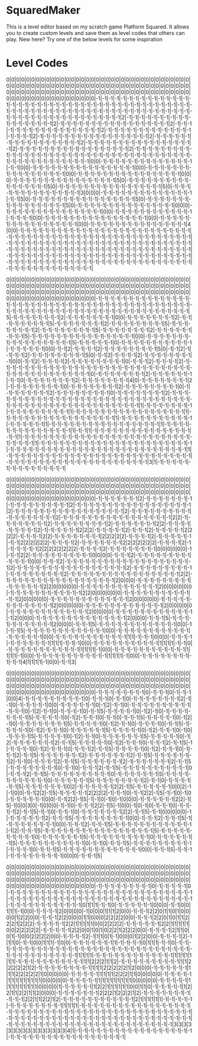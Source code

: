 # SquaredMaker

This is a level editor based on my scratch game Platform Squared. It allows you to create custom levels and save them as level codes that others can play. New here? Try one of the below levels for some inspiration

# Level Codes
0|0|0|0|0|0|0|0|0|0|0|0|0|0|0|0|0|0|0|0|0|0|0|0|0|0|0|0|0|0|0|0|0|0|0|0|0|0|0|0|0|0|0|0|0|0|0|0|0|0|0|0|0|0|0|0|0|0|0|0|0|0|0|0|0|0|0|0|0|0|0|0|0|0|0|0|0|0|0|0|0|0|0|0|0|0|0|0|0|0|0|0|0|0|0|0|0|0|0|0|0|0|0|0|0|0|0|0|0|0|0|0|0|0|0|0|0|0|0|0|0|0|0|0|0|0|0|0|0|-1|-1|-1|-1|-1|-1|-1|-1|-1|-1|-1|-1|-1|-1|-1|-1|-1|-1|-1|-1|-1|-1|-1|-1|-1|-1|-1|-1|-1|-1|-1|-1|-1|-1|-1|-1|-1|-1|-1|-1|-1|-1|-1|-1|-1|-1|-1|-1|-1|-1|-1|-1|-1|-1|-1|-1|-1|-1|-1|-1|-1|-1|-1|-1|-1|-1|-1|-1|-1|-1|-1|-1|-1|-1|-1|-1|-1|-1|-1|-1|-1|-1|-1|-1|-1|-1|-1|-1|-1|-1|-1|-1|-1|-1|2|-1|-1|-1|-1|-1|-1|-1|-1|-1|-1|-1|-1|-1|-1|-1|-1|-1|-1|2|-1|-1|-1|-1|-1|-1|-1|-1|-1|-1|-1|-1|-1|-1|-1|-1|-1|-1|2|-1|-1|-1|-1|-1|-1|-1|-1|-1|-1|-1|-1|-1|-1|-1|-1|-1|-1|2|-1|-1|-1|-1|-1|-1|-1|-1|-1|-1|-1|-1|-1|-1|-1|-1|-1|-1|2|-1|-1|-1|-1|-1|-1|-1|-1|-1|-1|-1|-1|-1|-1|-1|-1|-1|-1|2|-1|-1|-1|-1|-1|-1|-1|-1|-1|-1|-1|-1|-1|-1|-1|-1|-1|-1|2|-1|-1|-1|-1|-1|-1|-1|-1|-1|-1|-1|-1|-1|-1|-1|-1|-1|-1|2|-1|-1|-1|-1|-1|-1|-1|-1|-1|-1|-1|-1|-1|-1|-1|-1|-1|-1|2|-1|-1|-1|-1|-1|-1|-1|-1|-1|-1|-1|-1|-1|-1|-1|-1|-1|-1|-1|-1|-1|-1|-1|-1|-1|-1|-1|-1|-1|-1|-1|-1|-1|-1|-1|-1|-1|-1|-1|-1|-1|-1|-1|-1|-1|-1|-1|-1|-1|-1|-1|-1|-1|0|0|-1|-1|-1|-1|-1|-1|-1|-1|-1|-1|-1|-1|-1|-1|-1|-1|-1|0|0|-1|-1|-1|-1|-1|-1|-1|-1|-1|-1|-1|-1|-1|-1|-1|-1|-1|0|0|-1|-1|-1|-1|-1|-1|-1|-1|-1|-1|-1|-1|-1|-1|-1|-1|-1|0|0|-1|-1|-1|-1|-1|-1|-1|-1|-1|-1|-1|-1|-1|-1|-1|-1|-1|0|0|0|-1|-1|-1|-1|-1|-1|-1|-1|-1|-1|-1|-1|-1|-1|-1|-1|-1|5|0|-1|-1|-1|-1|-1|-1|-1|-1|-1|-1|-1|-1|-1|-1|-1|-1|-1|5|0|-1|-1|-1|-1|-1|-1|-1|-1|-1|-1|-1|-1|-1|-1|-1|-1|-1|5|0|-1|-1|-1|-1|-1|-1|-1|-1|-1|-1|-1|-1|-1|-1|-1|3|0|0|0|-1|-1|-1|-1|-1|-1|-1|-1|-1|-1|-1|-1|-1|-1|-1|-1|-1|5|0|-1|-1|-1|-1|-1|-1|-1|-1|-1|-1|-1|-1|-1|-1|-1|-1|-1|5|0|-1|-1|-1|-1|-1|-1|-1|-1|-1|-1|-1|-1|-1|-1|-1|-1|-1|5|0|-1|-1|-1|-1|-1|-1|-1|-1|-1|-1|-1|-1|-1|-1|-1|-1|0|0|0|-1|-1|-1|-1|-1|-1|-1|-1|-1|-1|-1|-1|-1|-1|-1|-1|0|0|-1|-1|-1|-1|-1|-1|-1|-1|-1|-1|-1|-1|-1|-1|-1|-1|-1|0|0|-1|-1|-1|-1|-1|-1|-1|-1|-1|-1|-1|-1|-1|-1|-1|-1|-1|0|0|-1|-1|-1|-1|-1|-1|-1|-1|-1|-1|-1|-1|-1|-1|-1|-1|-1|0|0|-1|-1|-1|-1|-1|-1|-1|-1|-1|-1|-1|-1|-1|-1|-1|-1|4|0|0|-1|-1|-1|-1|-1|-1|-1|-1|-1|-1|-1|-1|-1|-1|-1|-1|-1|-1|-1|-1|-1|-1|-1|-1|-1|-1|-1|-1|-1|-1|-1|-1|-1|-1|-1|-1|-1|-1|-1|-1|-1|-1|-1|-1|-1|-1|-1|-1|-1|-1|-1|-1|-1|-1|-1|-1|-1|-1|-1|-1|-1|-1|-1|-1|-1|-1|-1|-1|-1|-1|-1|-1|-1|-1|-1|-1|-1|-1|-1|-1|-1|-1|-1|-1|-1|-1|-1|-1|-1|-1|-1|-1|-1|-1|-1|-1|-1|-1|-1|-1|-1|-1|-1|-1|-1|-1|-1|-1|-1|-1|-1|-1|-1|-1|-1|-1|-1|-1|-1|-1|-1|-1|-1|-1|-1|-1|-1|-1|-1|-1|-1|-1|-1|-1|-1|-1|-1|-1|-1|-1|-1|-1|-1|-1|-1|-1|-1|-1|-1|-1|-1|-1|-1|-1|-1|-1|-1|-1|-1|-1|-1|-1|-1|-1|-1|-1|-1|-1|-1|-1|-1|-1|-1|-1|-1|-1|-1|-1|-1|-1|-1|-1|-1|-1|-1|-1|-1|-1|-1|-1|-1|-1|







0|0|0|0|0|0|0|0|0|0|0|0|0|0|0|0|0|0|0|0|0|0|0|0|0|0|0|0|0|0|0|0|0|0|0|0|0|0|0|0|0|0|0|0|0|0|0|0|0|0|0|0|0|0|0|0|0|0|0|0|0|0|0|0|0|0|0|0|0|0|0|0|0|0|0|0|0|0|0|0|0|0|0|0|0|0|0|0|0|0|0|0|0|0|0|0|0|0|0|0|0|0|0|0|0|0|0|0|0|0|0|0|0|0|0|0|0|0|0|0|0|0|0|0|0|0|0|0|0|-1|-1|-1|-1|-1|-1|-1|-1|-1|-1|-1|-1|-1|-1|-1|-1|-1|-1|-1|-1|-1|-1|-1|-1|-1|-1|-1|-1|-1|-1|-1|-1|-1|-1|-1|-1|-1|-1|-1|-1|-1|-1|-1|-1|-1|-1|-1|-1|-1|-1|-1|-1|-1|-1|-1|-1|-1|-1|-1|-1|-1|-1|-1|-1|-1|-1|-1|-1|-1|-1|-1|-1|-1|-1|-1|5|-1|-1|-1|-1|-1|-1|-1|-1|2|-1|-1|-1|-1|-1|-1|-1|-1|0|0|-1|-1|-1|-1|-1|-1|-1|-1|2|-1|-1|-1|-1|-1|-1|-1|-1|-1|5|-1|-1|-1|-1|-1|-1|-1|-1|2|-1|-1|-1|-1|-1|-1|-1|-1|-1|5|-1|-1|-1|-1|-1|-1|-1|-1|2|-1|-1|-1|-1|-1|-1|-1|-1|-1|5|-1|-1|-1|-1|-1|-1|-1|-1|2|-1|-1|-1|-1|-1|-1|-1|-1|-1|5|-1|-1|-1|-1|-1|-1|-1|-1|-1|-1|-1|-1|-1|-1|-1|-1|-1|0|0|-1|-1|-1|-1|-1|-1|-1|-1|-1|-1|-1|-1|-1|-1|-1|-1|-1|-1|5|-1|-1|-1|-1|-1|-1|0|-1|-1|-1|-1|-1|-1|-1|-1|-1|-1|-1|-1|-1|-1|-1|-1|-1|-1|0|0|-1|-1|2|-1|-1|-1|-1|2|-1|-1|-1|-1|-1|-1|-1|-1|-1|5|0|-1|-1|2|-1|-1|-1|-1|2|-1|-1|-1|-1|-1|-1|-1|-1|-1|5|0|-1|-1|2|-1|-1|-1|-1|2|-1|-1|-1|-1|-1|-1|-1|-1|-1|0|0|-1|-1|2|-1|-1|-1|-1|2|-1|-1|-1|-1|-1|-1|-1|-1|-1|0|-1|-1|-1|2|-1|-1|-1|-1|2|-1|-1|-1|-1|-1|-1|-1|-1|-1|-1|-1|-1|-1|-1|-1|-1|-1|-1|-1|-1|-1|-1|-1|-1|-1|-1|-1|-1|-1|-1|-1|-1|-1|-1|-1|-1|-1|-1|-1|-1|-1|-1|-1|-1|-1|0|-1|-1|-1|-1|-1|-1|-1|-1|2|-1|-1|-1|-1|-1|-1|-1|-1|-1|0|-1|-1|-1|-1|-1|-1|-1|-1|2|-1|-1|-1|-1|-1|-1|-1|-1|4|0|-1|-1|-1|-1|-1|-1|-1|-1|2|-1|-1|-1|-1|-1|-1|-1|-1|-1|0|-1|-1|-1|-1|-1|-1|-1|-1|2|-1|-1|-1|-1|-1|-1|-1|-1|-1|0|-1|-1|-1|-1|-1|-1|-1|-1|2|-1|-1|-1|-1|-1|-1|-1|-1|-1|0|-1|-1|-1|-1|-1|-1|-1|-1|2|-1|-1|-1|-1|-1|-1|-1|-1|-1|-1|-1|-1|-1|-1|-1|-1|-1|-1|-1|-1|-1|-1|-1|-1|-1|-1|-1|-1|-1|-1|-1|-1|-1|-1|-1|-1|-1|-1|-1|-1|-1|-1|-1|-1|-1|-1|-1|-1|-1|-1|-1|-1|-1|-1|-1|1|-1|-1|-1|-1|-1|-1|-1|-1|-1|-1|-1|-1|-1|-1|-1|-1|-1|-1|1|-1|-1|-1|-1|-1|-1|-1|-1|-1|-1|-1|-1|-1|-1|-1|-1|-1|-1|1|-1|-1|-1|-1|-1|-1|-1|-1|-1|-1|-1|-1|-1|-1|-1|-1|-1|-1|1|-1|-1|-1|-1|-1|-1|-1|-1|-1|-1|-1|-1|-1|-1|-1|-1|-1|-1|1|-1|-1|-1|-1|-1|-1|-1|-1|-1|-1|-1|-1|-1|-1|-1|-1|-1|-1|1|-1|-1|-1|-1|-1|-1|-1|-1|-1|-1|-1|-1|-1|-1|-1|1|-1|-1|1|-1|-1|-1|-1|-1|-1|-1|-1|-1|-1|-1|-1|-1|-1|-1|-1|-1|-1|1|-1|-1|-1|-1|-1|-1|-1|-1|-1|-1|-1|-1|-1|-1|-1|-1|-1|-1|-1|-1|-1|-1|-1|-1|-1|-1|-1|-1|-1|-1|-1|-1|1|-1|-1|-1|-1|-1|-1|-1|-1|-1|-1|-1|-1|-1|-1|-1|-1|-1|-1|-1|-1|-1|-1|-1|-1|-1|-1|-1|-1|-1|-1|-1|-1|-1|-1|-1|-1|-1|-1|-1|-1|-1|-1|-1|-1|-1|-1|-1|-1|-1|-1|-1|-1|-1|-1|1|-1|-1|-1|-1|-1|-1|-1|-1|-1|-1|-1|-1|-1|-1|-1|-1|-1|-1|-1|-1|-1|-1|-1|-1|-1|-1|-1|-1|-1|-1|-1|-1|-1|-1|-1|-1|-1|-1|-1|-1|-1|-1|-1|-1|-1|-1|-1|-1|-1|-1|-1|-1|-1|3|1|-1|-1|-1|-1|-1|-1|-1|-1|-1|-1|-1|-1|-1|-1|-1|




0|0|0|0|0|0|0|0|0|0|0|0|0|0|0|0|0|0|0|0|0|0|0|0|0|0|0|0|0|0|0|0|0|0|0|0|0|0|0|0|0|0|0|0|0|0|0|0|0|0|0|0|0|0|0|0|0|0|0|0|0|0|0|0|0|0|0|0|0|0|0|0|0|0|0|0|0|0|0|0|0|0|0|0|0|0|0|0|0|0|0|0|0|0|0|0|0|0|0|0|0|0|0|0|0|0|0|0|0|0|0|0|0|0|0|0|0|0|0|0|0|0|0|0|0|0|0|0|0|-1|-1|-1|-1|-1|-1|-1|2|-1|-1|-1|-1|-1|-1|-1|-1|-1|-1|-1|-1|-1|-1|-1|-1|-1|-1|2|-1|-1|-1|-1|-1|-1|-1|-1|-1|-1|-1|-1|-1|-1|-1|-1|-1|-1|-1|2|-1|-1|-1|-1|-1|-1|-1|-1|-1|-1|-1|-1|-1|-1|-1|-1|-1|-1|2|-1|-1|-1|-1|-1|-1|-1|-1|-1|-1|-1|-1|-1|-1|-1|-1|-1|-1|2|-1|-1|-1|-1|-1|-1|-1|-1|-1|-1|-1|-1|-1|-1|-1|-1|-1|-1|2|2|-1|-1|-1|-1|-1|-1|-1|-1|2|-1|-1|-1|-1|-1|-1|-1|-1|-1|2|-1|-1|-1|-1|-1|-1|-1|2|2|-1|-1|-1|-1|-1|-1|-1|-1|-1|2|-1|-1|-1|-1|-1|-1|2|2|2|-1|-1|-1|-1|-1|2|-1|-1|-1|2|-1|-1|-1|-1|-1|2|2|2|2|-1|-1|-1|-1|2|2|-1|-1|-1|-1|-1|-1|-1|-1|2|2|2|2|2|-1|-1|-1|-1|2|-1|-1|-1|-1|-1|-1|-1|-1|2|2|2|2|2|2|-1|-1|-1|-1|2|-1|-1|-1|-1|-1|-1|-1|2|2|2|2|2|2|2|-1|-1|-1|-1|2|-1|-1|-1|-1|-1|-1|2|2|2|2|2|2|2|2|-1|-1|-1|-1|2|-1|-1|-1|-1|-1|-1|-1|-1|0|0|0|0|0|0|-1|-1|-1|2|2|-1|-1|-1|-1|-1|-1|-1|-1|-1|-1|0|0|0|0|-1|-1|-1|2|-1|-1|-1|-1|-1|-1|-1|-1|-1|-1|-1|-1|-1|0|0|-1|-1|-1|2|-1|-1|-1|-1|-1|-1|-1|-1|-1|-1|-1|-1|-1|-1|-1|-1|-1|-1|-1|-1|-1|2|-1|-1|-1|-1|-1|-1|-1|-1|-1|-1|-1|-1|-1|-1|-1|-1|-1|-1|2|-1|-1|-1|-1|-1|-1|-1|-1|-1|-1|-1|-1|-1|-1|-1|-1|-1|-1|-1|2|-1|-1|-1|-1|-1|-1|-1|-1|-1|-1|-1|-1|-1|-1|-1|-1|-1|-1|2|2|-1|-1|-1|-1|-1|-1|-1|-1|-1|-1|-1|-1|-1|-1|-1|-1|-1|-1|2|0|0|0|-1|-1|-1|-1|-1|-1|-1|-1|-1|-1|-1|-1|-1|-1|-1|2|2|0|0|0|0|0|-1|-1|-1|-1|-1|-1|-1|-1|-1|-1|-1|-1|-1|2|0|0|0|0|0|0|-1|-1|-1|-1|-1|-1|-1|-1|-1|-1|-1|-1|2|2|0|0|0|0|0|0|-1|-1|-1|-1|-1|-1|-1|-1|-1|-1|-1|-1|-1|2|0|0|0|0|0|-1|-1|-1|-1|-1|-1|-1|-1|-1|-1|-1|-1|-1|2|0|0|0|0|0|-1|-1|-1|-1|-1|-1|-1|-1|-1|-1|-1|-1|-1|2|0|0|0|0|0|-1|-1|-1|-1|-1|-1|-1|-1|-1|-1|-1|-1|-1|2|0|0|0|0|0|-1|-1|-1|-1|-1|-1|-1|-1|-1|-1|-1|-1|-1|2|0|0|0|0|-1|-1|-1|-1|-1|-1|-1|-1|-1|-1|-1|-1|-1|-1|2|0|0|0|-1|-1|-1|-1|-1|-1|-1|-1|-1|-1|-1|-1|-1|-1|-1|2|0|0|0|-1|-1|-1|5|-1|-1|-1|-1|-1|-1|-1|-1|-1|-1|-1|2|0|0|0|-1|-1|-1|5|-1|-1|-1|-1|-1|-1|-1|-1|-1|-1|-1|-1|-1|0|0|-1|-1|-1|5|-1|-1|-1|-1|-1|-1|-1|-1|-1|-1|-1|-1|-1|0|0|-1|-1|-1|-1|-1|-1|-1|-1|-1|-1|-1|-1|-1|-1|-1|-1|-1|-1|0|0|-1|-1|-1|-1|-1|-1|-1|-1|-1|-1|-1|-1|1|1|-1|-1|-1|0|0|0|-1|-1|-1|-1|-1|-1|-1|-1|-1|-1|-1|1|1|1|-1|-1|-1|0|0|-1|-1|-1|-1|-1|-1|-1|-1|-1|-1|-1|1|1|1|1|-1|-1|0|-1|-1|-1|-1|-1|-1|-1|-1|-1|-1|-1|-1|1|1|1|1|-1|0|0|-1|-1|-1|-1|-1|-1|-1|-1|-1|-1|-1|-1|1|1|1|1|-1|0|0|-1|-1|-1|-1|-1|-1|-1|-1|-1|-1|-1|-1|1|1|1|1|-1|0|0|-1|-1|-1|-1|-1|-1|-1|-1|-1|-1|-1|4|1|1|1|1|-1|0|0|-1|-1|3|





0|0|0|0|0|0|0|0|0|0|0|0|0|0|0|0|0|0|0|0|0|0|0|0|0|0|0|0|0|0|0|0|0|0|0|0|0|0|0|0|0|0|0|0|0|0|0|0|0|0|0|0|0|0|0|0|0|0|0|0|0|0|0|0|0|0|0|0|0|0|0|0|0|0|0|0|0|0|0|0|0|0|0|0|0|0|0|0|0|0|0|0|0|0|0|0|0|0|0|0|0|0|0|0|0|0|0|0|0|0|0|0|0|0|0|0|0|0|0|0|0|0|0|0|0|0|0|0|0|-1|-1|-1|-1|-1|-1|-1|-1|0|-1|-1|-1|0|-1|-1|-1|0|0|4|-1|-1|-1|-1|-1|-1|-1|-1|-1|-1|0|-1|-1|-1|0|-1|-1|0|-1|-1|-1|-1|-1|-1|-1|-1|2|-1|-1|0|-1|-1|-1|-1|-1|0|0|-1|-1|-1|-1|-1|-1|0|-1|2|-1|-1|0|-1|-1|-1|-1|-1|-1|-1|-1|-1|-1|-1|-1|-1|0|-1|2|-1|-1|0|-1|-1|-1|-1|0|-1|-1|5|-1|-1|-1|-1|-1|0|-1|2|-1|0|-1|-1|-1|-1|-1|-1|-1|-1|5|-1|-1|-1|-1|-1|0|-1|2|-1|-1|-1|0|-1|-1|0|-1|-1|-1|5|-1|-1|-1|-1|-1|0|-1|2|-1|0|-1|-1|-1|-1|-1|-1|-1|-1|5|-1|-1|-1|-1|-1|0|-1|2|-1|-1|0|-1|-1|-1|-1|0|-1|-1|5|-1|-1|-1|-1|-1|0|-1|2|-1|-1|-1|0|-1|-1|-1|-1|-1|-1|5|-1|-1|-1|-1|-1|0|-1|2|-1|-1|-1|0|-1|0|-1|-1|-1|-1|5|-1|-1|-1|-1|-1|0|-1|2|-1|-1|0|-1|-1|-1|-1|-1|-1|-1|5|-1|-1|-1|-1|-1|0|-1|2|-1|-1|-1|-1|-1|-1|-1|2|-1|-1|5|-1|-1|-1|-1|-1|0|-1|2|-1|-1|-1|0|-1|-1|-1|2|-1|-1|5|-1|-1|-1|-1|-1|0|-1|2|-1|-1|-1|0|-1|-1|-1|2|-1|-1|5|-1|-1|-1|-1|-1|0|-1|2|-1|-1|-1|0|-1|-1|-1|2|-1|-1|5|-1|-1|-1|-1|-1|-1|-1|2|-1|-1|-1|-1|-1|-1|-1|2|-1|-1|5|-1|-1|-1|-1|-1|-1|-1|2|-1|-1|0|-1|-1|-1|-1|2|-1|-1|5|-1|-1|-1|-1|-1|-1|-1|2|-1|-1|-1|-1|-1|-1|-1|2|-1|-1|5|-1|-1|-1|-1|-1|-1|-1|-1|0|-1|-1|0|-1|-1|-1|2|-1|-1|5|-1|-1|-1|-1|-1|-1|-1|-1|-1|-1|-1|0|-1|-1|-1|2|-1|-1|5|-1|-1|-1|-1|-1|-1|-1|-1|-1|-1|0|-1|-1|-1|-1|-1|-1|-1|5|-1|-1|-1|-1|-1|-1|-1|-1|-1|-1|-1|0|-1|-1|-1|-1|-1|-1|5|-1|-1|-1|-1|-1|-1|-1|-1|2|-1|-1|0|-1|-1|-1|-1|-1|-1|5|-1|-1|-1|-1|-1|-1|-1|0|2|-1|-1|-1|-1|-1|-1|2|2|-1|5|-1|-1|-1|-1|-1|-1|0|0|2|-1|-1|0|0|-1|-1|2|2|-1|5|-1|-1|-1|-1|-1|2|2|2|2|-1|-1|-1|0|-1|-1|2|2|-1|5|-1|-1|0|-1|0|-1|-1|-1|-1|-1|-1|0|0|-1|-1|2|2|-1|5|-1|-1|0|-1|0|-1|0|0|0|-1|-1|-1|-1|-1|-1|2|2|-1|5|-1|0|0|3|0|-1|0|0|0|-1|-1|0|-1|-1|-1|2|2|-1|5|-1|0|0|-1|0|-1|0|-1|-1|-1|0|-1|-1|-1|-1|2|-1|-1|5|-1|-1|0|-1|-1|-1|0|-1|-1|-1|-1|-1|-1|-1|2|2|-1|-1|5|-1|-1|0|0|0|0|0|-1|-1|-1|-1|-1|-1|-1|2|-1|-1|-1|5|-1|-1|-1|-1|-1|-1|-1|-1|-1|0|0|-1|-1|-1|2|-1|-1|-1|5|-1|-1|-1|-1|-1|-1|-1|-1|-1|0|0|-1|-1|-1|2|-1|-1|-1|5|-1|-1|-1|-1|-1|-1|-1|-1|-1|-1|-1|-1|-1|-1|2|-1|-1|-1|5|-1|-1|-1|-1|-1|-1|-1|-1|-1|-1|-1|-1|-1|-1|-1|-1|-1|-1|5|-1|-1|-1|-1|-1|-1|-1|-1|-1|-1|0|-1|-1|-1|-1|-1|-1|-1|5|-1|-1|-1|-1|-1|-1|-1|-1|-1|-1|0|-1|-1|-1|-1|-1|-1|-1|5|-1|-1|-1|-1|-1|-1|-1|-1|-1|-1|-1|0|-1|-1|0|-1|-1|-1|5|-1|-1|-1|-1|-1|-1|-1|-1|-1|-1|-1|-1|-1|-1|0|-1|-1|-1|5|-1|-1|-1|-1|-1|-1|-1|-1|-1|-1|-1|-1|-1|0|0|-1|-1|-1|5|-1|-1|-1|-1|-1|-1|-1|-1|-1|-1|-1|-1|0|0|0|-1|-1|-1|5|




0|0|0|0|0|0|0|0|0|0|0|0|0|0|0|0|0|0|0|0|0|0|0|0|0|0|0|0|0|0|0|0|0|0|0|0|0|0|0|0|0|0|0|0|0|0|0|0|0|0|0|0|0|0|0|0|0|0|0|0|0|0|0|0|0|0|0|0|0|0|0|0|0|0|0|0|0|0|0|0|0|0|0|0|0|0|0|0|0|0|0|0|0|0|0|0|0|0|0|0|0|0|0|0|0|0|0|0|0|0|0|0|0|0|0|0|0|0|0|0|0|0|0|0|0|0|0|0|0|-1|-1|-1|-1|-1|-1|-1|-1|-1|0|-1|-1|-1|-1|-1|0|-1|-1|-1|-1|-1|-1|-1|-1|-1|-1|-1|-1|-1|-1|-1|-1|-1|-1|-1|-1|-1|-1|-1|-1|-1|-1|-1|-1|-1|-1|-1|-1|-1|-1|-1|-1|-1|-1|-1|-1|-1|-1|-1|-1|-1|-1|-1|-1|-1|-1|-1|-1|-1|-1|-1|-1|-1|-1|-1|-1|-1|-1|-1|-1|-1|-1|-1|-1|-1|-1|-1|-1|0|1|1|1|-1|-1|0|-1|-1|-1|-1|-1|-1|0|0|0|-1|-1|0|0|1|1|1|-1|0|0|-1|-1|-1|-1|2|0|0|0|0|-1|0|0|0|1|1|1|2|0|0|-1|-1|-1|2|2|0|1|1|0|1|0|0|0|0|1|2|2|0|0|-1|-1|-1|2|2|0|0|0|1|1|0|0|0|2|2|2|2|0|0|-1|-1|-1|2|2|0|1|0|1|1|2|2|2|1|2|2|2|-1|-1|-1|-1|-1|2|2|1|1|1|1|1|0|0|2|2|2|2|-1|-1|-1|-1|-1|-1|2|2|1|1|1|1|1|0|0|2|2|2|2|2|-1|-1|-1|-1|-1|2|2|0|0|1|0|1|0|2|2|1|2|2|2|0|0|-1|-1|-1|-1|2|1|1|0|0|1|-1|0|0|2|2|2|2|0|0|-1|-1|-1|-1|2|-1|1|1|0|1|-1|0|0|0|1|2|2|0|0|-1|-1|-1|-1|2|-1|1|1|0|-1|-1|0|0|1|1|1|-1|0|0|-1|-1|-1|-1|-1|-1|-1|1|-1|-1|-1|-1|0|1|1|1|-1|-1|0|-1|-1|-1|-1|-1|-1|-1|-1|-1|-1|-1|-1|-1|-1|-1|-1|-1|-1|-1|-1|-1|-1|-1|-1|-1|-1|-1|-1|-1|-1|-1|-1|-1|-1|-1|-1|-1|-1|-1|-1|-1|-1|-1|-1|1|1|1|1|-1|-1|-1|-1|-1|-1|-1|-1|-1|-1|-1|-1|-1|1|1|1|1|1|1|1|-1|-1|-1|-1|-1|-1|-1|-1|-1|-1|-1|1|1|2|2|2|1|1|2|-1|-1|-1|-1|-1|-1|-1|-1|-1|-1|1|1|2|2|2|2|2|1|2|-1|-1|-1|-1|-1|-1|-1|-1|-1|1|1|1|2|2|2|2|2|1|2|0|0|0|-1|-1|-1|-1|-1|-1|1|1|1|2|2|2|2|2|1|0|0|0|0|0|-1|-1|-1|-1|-1|1|1|1|1|2|2|2|1|1|0|0|0|0|0|-1|-1|-1|-1|-1|1|1|1|1|1|1|1|1|1|0|0|0|0|0|-1|-1|-1|-1|-1|1|1|1|1|1|1|1|1|1|0|0|0|0|0|-1|-1|-1|-1|-1|1|1|1|1|1|1|1|1|1|0|0|0|0|1|-1|-1|-1|-1|-1|1|2|2|1|1|1|1|1|1|0|0|1|1|0|-1|-1|-1|-1|-1|1|2|2|1|1|2|2|1|1|2|0|0|0|-1|-1|-1|-1|-1|-1|-1|2|2|2|1|2|2|2|1|2|-1|-1|-1|-1|-1|-1|-1|-1|-1|-1|-1|2|2|1|1|2|2|1|2|-1|-1|-1|-1|-1|-1|-1|-1|-1|-1|-1|-1|2|1|1|1|1|1|1|-1|-1|-1|-1|-1|-1|-1|-1|-1|-1|-1|-1|-1|-1|1|1|1|1|-1|-1|-1|-1|-1|-1|-1|-1|-1|-1|-1|-1|-1|-1|-1|-1|-1|-1|-1|-1|-1|-1|-1|-1|-1|-1|-1|-1|-1|-1|-1|-1|-1|-1|-1|-1|-1|-1|-1|-1|-1|-1|-1|-1|-1|-1|-1|-1|-1|-1|-1|-1|-1|-1|-1|-1|-1|-1|-1|-1|-1|-1|-1|-1|-1|-1|-1|-1|-1|-1|-1|-1|-1|-1|-1|-1|-1|-1|-1|-1|-1|-1|-1|-1|-1|-1|-1|-1|-1|-1|-1|-1|-1|-1|-1|-1|-1|-1|-1|-1|-1|-1|-1|-1|-1|3|3|3|3|3|3|3|3|3|3|3|3|3|3|3|3|4|1|-1|-1|-1|-1|-1|-1|-1|-1|-1|-1|-1|-1|-1|-1|-1|-1|-1|-1|-1|-1|-1|-1|-1|-1|-1|-1|-1|-1|-1|-1|-1|-1|-1|-1|-1|-1|-1|-1|
